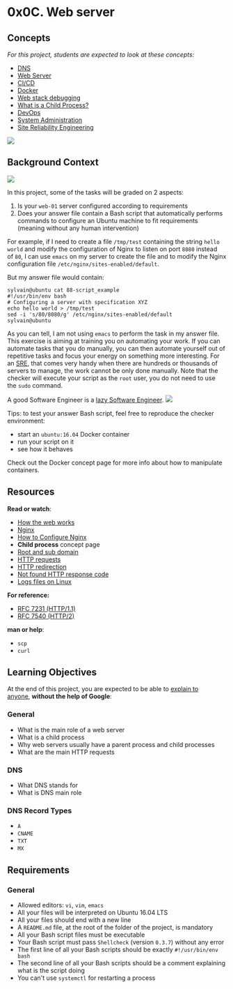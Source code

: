 0x0C. Web server
================

Concepts
--------

*For this project, students are expected to look at these concepts:*

-   [DNS](https://intranet.hbtn.io/concepts/12)
-   [Web Server](https://intranet.hbtn.io/concepts/17)
-   [CI/CD](https://intranet.hbtn.io/concepts/43)
-   [Docker](https://intranet.hbtn.io/concepts/65)
-   [Web stack debugging](https://intranet.hbtn.io/concepts/68)
-   [What is a Child Process?](https://intranet.hbtn.io/concepts/110)
-   [DevOps](https://intranet.hbtn.io/concepts/124)
-   [System Administration](https://intranet.hbtn.io/concepts/125)
-   [Site Reliability Engineering](https://intranet.hbtn.io/concepts/126)

![](https://s3.amazonaws.com/intranet-projects-files/holbertonschool-sysadmin_devops/266/8Gu52Qv.png)

Background Context
------------------

[![](https://s3.amazonaws.com/intranet-projects-files/holbertonschool-sysadmin_devops/266/Screenshot+2017-07-06+19.24.05.png)](https://www.youtube.com/watch?v=AZg4uJkEa-4&feature=youtu.be&hd=1)

In this project, some of the tasks will be graded on 2 aspects:

1.  Is your `web-01` server configured according to requirements
2.  Does your answer file contain a Bash script that automatically performs commands to configure an Ubuntu machine to fit requirements (meaning without any human intervention)

For example, if I need to create a file `/tmp/test` containing the string `hello world` and modify the configuration of Nginx to listen on port `8080` instead of `80`, I can use `emacs` on my server to create the file and to modify the Nginx configuration file `/etc/nginx/sites-enabled/default`.

But my answer file would contain:

```
sylvain@ubuntu cat 88-script_example
#!/usr/bin/env bash
# Configuring a server with specification XYZ
echo hello world > /tmp/test
sed -i 's/80/8080/g' /etc/nginx/sites-enabled/default
sylvain@ubuntu

```

As you can tell, I am not using `emacs` to perform the task in my answer file. This exercise is aiming at training you on automating your work. If you can automate tasks that you do manually, you can then automate yourself out of repetitive tasks and focus your energy on something more interesting. For an [SRE](https://intranet.hbtn.io/rltoken/Hjv9yJQtW6X7VRa2ByMeEg "SRE"), that comes very handy when there are hundreds or thousands of servers to manage, the work cannot be only done manually. Note that the checker will execute your script as the `root` user, you do not need to use the `sudo` command.

A good Software Engineer is a [lazy Software Engineer](https://intranet.hbtn.io/rltoken/y1MX-uAX-0a4bgXfH3uweQ "lazy Software Engineer"). ![](https://s3.amazonaws.com/intranet-projects-files/holbertonschool-sysadmin_devops/266/82VsYEC.jpg)

Tips: to test your answer Bash script, feel free to reproduce the checker environment:

-   start an `ubuntu:16.04` Docker container
-   run your script on it
-   see how it behaves

Check out the Docker concept page for more info about how to manipulate containers.

Resources
---------

**Read or watch**:

-   [How the web works](https://intranet.hbtn.io/rltoken/4tRRzyyETAySzU-bgNGLSw "How the web works")
-   [Nginx](https://intranet.hbtn.io/rltoken/H9OfhUnBDdxV-QQnIucMlA "Nginx")
-   [How to Configure Nginx](https://intranet.hbtn.io/rltoken/wePwmjbJDgJZO7YPvffWxQ "How to Configure Nginx")
-   **Child process** concept page
-   [Root and sub domain](https://intranet.hbtn.io/rltoken/qkpso3mgcpv3tPUhBrZBOA "Root and sub domain")
-   [HTTP requests](https://intranet.hbtn.io/rltoken/C9s3U62JbiOAvn9WCoxKsA "HTTP requests")
-   [HTTP redirection](https://intranet.hbtn.io/rltoken/kI4vRQ6vc45Wfbdo3UD8Lw "HTTP redirection")
-   [Not found HTTP response code](https://intranet.hbtn.io/rltoken/5UvC588x2hZR7dm6eRFPoQ "Not found HTTP response code")
-   [Logs files on Linux](https://intranet.hbtn.io/rltoken/bkqQ72HZVAV65G8nB503Pw "Logs files on Linux")

**For reference:**

-   [RFC 7231 (HTTP/1.1)](https://intranet.hbtn.io/rltoken/gdZet6dJ30MzaeoucXCfRA "RFC 7231 (HTTP/1.1)")
-   [RFC 7540 (HTTP/2)](https://intranet.hbtn.io/rltoken/EWo6KcJSfShUKLPqzeiXqQ "RFC 7540 (HTTP/2)")

**man or help**:

-   `scp`
-   `curl`

Learning Objectives
-------------------

At the end of this project, you are expected to be able to [explain to anyone](https://intranet.hbtn.io/rltoken/PWcmUSJf1Hq6gea-oM3wgQ "explain to anyone"), **without the help of Google**:

### General

-   What is the main role of a web server
-   What is a child process
-   Why web servers usually have a parent process and child processes
-   What are the main HTTP requests

### DNS

-   What DNS stands for
-   What is DNS main role

### DNS Record Types

-   `A`
-   `CNAME`
-   `TXT`
-   `MX`

Requirements
------------

### General

-   Allowed editors: `vi`, `vim`, `emacs`
-   All your files will be interpreted on Ubuntu 16.04 LTS
-   All your files should end with a new line
-   A `README.md` file, at the root of the folder of the project, is mandatory
-   All your Bash script files must be executable
-   Your Bash script must pass `Shellcheck` (version `0.3.7`) without any error
-   The first line of all your Bash scripts should be exactly `#!/usr/bin/env bash`
-   The second line of all your Bash scripts should be a comment explaining what is the script doing
-   You can't use `systemctl` for restarting a process